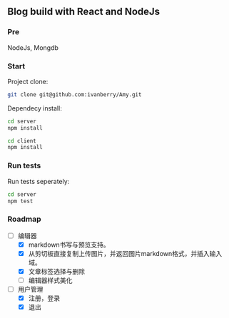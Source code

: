 ## Blog build with React and NodeJs

### Pre

NodeJs, Mongdb

### Start

Project clone:

```bash
git clone git@github.com:ivanberry/Amy.git
```

Dependecy install:

```bash
cd server
npm install

cd client
npm install
```

### Run tests

Run tests seperately:

```bash
cd server
npm test
```

### Roadmap

- [ ] 编辑器
  - [x] markdown书写与预览支持。
  - [x] 从剪切板直接复制上传图片，并返回图片markdown格式，并插入输入域。
  - [x] 文章标签选择与删除
  - [ ] 编辑器样式美化

- [ ] 用户管理
  - [x] 注册，登录
  - [x] 退出